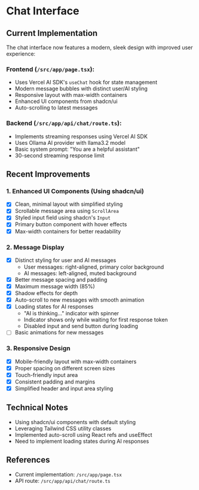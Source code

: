 # Chat Interface

## Current Implementation
The chat interface now features a modern, sleek design with improved user experience:

### Frontend (`/src/app/page.tsx`):
- Uses Vercel AI SDK's `useChat` hook for state management
- Modern message bubbles with distinct user/AI styling
- Responsive layout with max-width containers
- Enhanced UI components from shadcn/ui
- Auto-scrolling to latest messages

### Backend (`/src/app/api/chat/route.ts`):
- Implements streaming responses using Vercel AI SDK
- Uses Ollama AI provider with llama3.2 model
- Basic system prompt: "You are a helpful assistant"
- 30-second streaming response limit

## Recent Improvements

### 1. Enhanced UI Components (Using shadcn/ui)
- [x] Clean, minimal layout with simplified styling
- [x] Scrollable message area using `ScrollArea`
- [x] Styled input field using shadcn's `Input`
- [x] Primary button component with hover effects
- [x] Max-width containers for better readability

### 2. Message Display
- [x] Distinct styling for user and AI messages
  - User messages: right-aligned, primary color background
  - AI messages: left-aligned, muted background
- [x] Better message spacing and padding
- [x] Maximum message width (85%)
- [x] Shadow effects for depth
- [x] Auto-scroll to new messages with smooth animation
- [x] Loading states for AI responses
  - "AI is thinking..." indicator with spinner
  - Indicator shows only while waiting for first response token
  - Disabled input and send button during loading
- [ ] Basic animations for new messages

### 3. Responsive Design
- [x] Mobile-friendly layout with max-width containers
- [x] Proper spacing on different screen sizes
- [x] Touch-friendly input area
- [x] Consistent padding and margins
- [x] Simplified header and input area styling

## Technical Notes
- Using shadcn/ui components with default styling
- Leveraging Tailwind CSS utility classes
- Implemented auto-scroll using React refs and useEffect
- Need to implement loading states during AI responses

## References
- Current implementation: `/src/app/page.tsx`
- API route: `/src/app/api/chat/route.ts`
